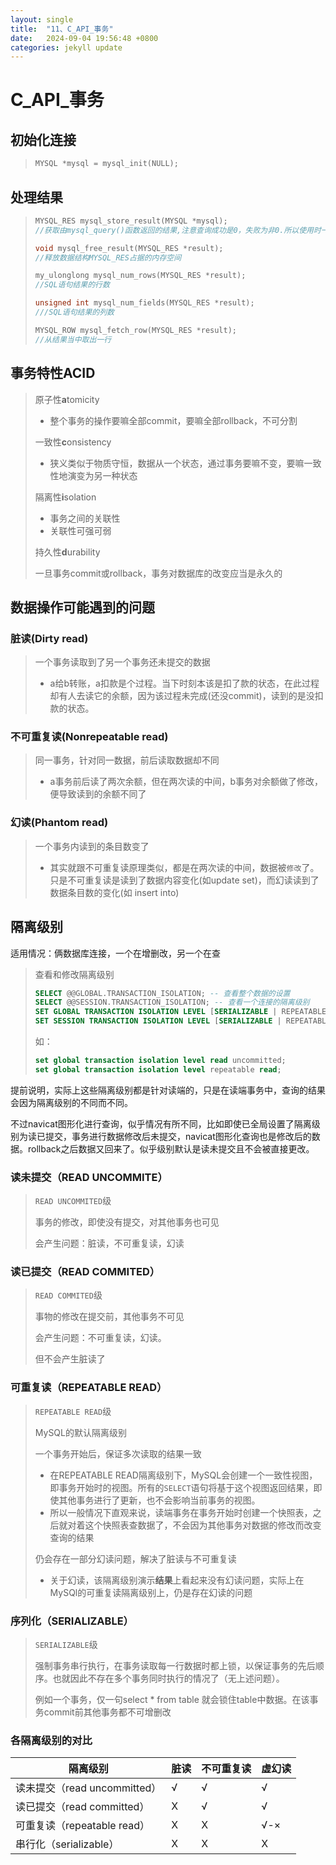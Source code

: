 ```yaml
---
layout: single
title:  "11、C_API_事务"
date:   2024-09-04 19:56:48 +0800
categories: jekyll update
---
```

# C_API_事务

## 初始化连接 

> ```c
> MYSQL *mysql = mysql_init(NULL);
> ```

## 处理结果

> ```c
> MYSQL_RES mysql_store_result(MYSQL *mysql);
> //获取由mysql_query()函数返回的结果,注意查询成功是0，失败为非0.所以使用时一般if(。。。){}
> 
> void mysql_free_result(MYSQL_RES *result);
> //释放数据结构MYSQL_RES占据的内存空间
> 
> my_ulonglong mysql_num_rows(MYSQL_RES *result);
> //SQL语句结果的行数
> 
> unsigned int mysql_num_fields(MYSQL_RES *result);
> ///SQL语句结果的列数
> 
> MYSQL_ROW mysql_fetch_row(MYSQL_RES *result);
> //从结果当中取出一行
> ```
>

## 事务特性ACID

> 原子性**a**tomicity
>
> - 整个事务的操作要嘛全部commit，要嘛全部rollback，不可分割
>
> 一致性**c**onsistency
>
> -  狭义类似于物质守恒，数据从一个状态，通过事务要嘛不变，要嘛一致性地演变为另一种状态
>
> 隔离性**i**solation
>
> - 事务之间的关联性
> - 关联性可强可弱
>
> 持久性**d**urability
>
> 一旦事务commit或rollback，事务对数据库的改变应当是永久的

## 数据操作可能遇到的问题

### 脏读(Dirty read)

> 一个事务读取到了另一个事务还未提交的数据
>
> - a给b转账，a扣款是个过程。当下时刻本该是扣了款的状态，在此过程却有人去读它的余额，因为该过程未完成(还没commit)，读到的是没扣款的状态。

### 不可重复读(Nonrepeatable read)

> 同一事务，针对同一数据，前后读取数据却不同
>
> - a事务前后读了两次余额，但在两次读的中间，b事务对余额做了修改，便导致读到的余额不同了

### 幻读(Phantom read)

> 一个事务内读到的条目数变了
>
> - 其实就跟不可重复读原理类似，都是在两次读的中间，数据被`修改`了。只是不可重复读是读到了数据内容变化(如update set)，而幻读读到了数据条目数的变化(如 insert into)

## 隔离级别

适用情况：俩数据库连接，一个在增删改，另一个在查

>  查看和修改隔离级别
>
>  ```sql
>  SELECT @@GLOBAL.TRANSACTION_ISOLATION; -- 查看整个数据的设置
>  SELECT @@SESSION.TRANSACTION_ISOLATION; -- 查看一个连接的隔离级别
>  SET GLOBAL TRANSACTION ISOLATION LEVEL [SERIALIZABLE | REPEATABLE READ| ...];
>  SET SESSION TRANSACTION ISOLATION LEVEL [SERIALIZABLE | REPEATABLE READ| ...];
>  ```
>
>  如：
>  ```sql
>  set global transaction isolation level read uncommitted;
>  set global transaction isolation level repeatable read;
>  ```

提前说明，实际上这些隔离级别都是针对读端的，只是在读端事务中，查询的结果会因为隔离级别的不同而不同。

不过navicat图形化进行查询，似乎情况有所不同，比如即使已全局设置了隔离级别为读已提交，事务进行数据修改后未提交，navicat图形化查询也是修改后的数据。rollback之后数据又回来了。似乎级别默认是读未提交且不会被直接更改。

### 读未提交（READ UNCOMMITE）

> `READ UNCOMMITED`级
>
> 事务的修改，即使没有提交，对其他事务也可见
>
> 会产生问题：脏读，不可重复读，幻读

### 读已提交（READ COMMITED）

>  `READ COMMITED`级
>
>  事物的修改在提交前，其他事务不可见
>
>  会产生问题：不可重复读，幻读。
>
>  但不会产生脏读了

### 可重复读（REPEATABLE READ）

> `REPEATABLE READ`级
>
> MySQL的默认隔离级别
>
> 一个事务开始后，保证多次读取的结果一致
>
> - 在REPEATABLE READ隔离级别下，MySQL会创建一个一致性视图，即事务开始时的视图。所有的`SELECT`语句将基于这个视图返回结果，即使其他事务进行了更新，也不会影响当前事务的视图。
> - 所以一般情况下直观来说，读端事务在事务开始时创建一个快照表，之后就对着这个快照表查数据了，不会因为其他事务对数据的修改而改变查询的结果
>
> 仍会存在一部分幻读问题，解决了脏读与不可重复读
>
> - 关于幻读，该隔离级别演示**结果**上看起来没有幻读问题，实际上在MySQl的可重复读隔离级别上，仍是存在幻读的问题

### 序列化（SERIALIZABLE）

> `SERIALIZABLE`级
>
> 强制事务串行执行，在事务读取每一行数据时都上锁，以保证事务的先后顺序。也就因此不存在多个事务同时执行的情况了（无上述问题）。
>
> 例如一个事务，仅一句select * from table 就会锁住table中数据。在该事务commit前其他事务都不可增删改

### 各隔离级别的对比

| 隔离级别                     | 脏读 | 不可重复读 | 虚幻读 |
| ---------------------------- | ---- | ---------- | ------ |
| 读未提交（read uncommitted） | √    | √          | √      |
| 读已提交（read committed）   | X    | √          | √      |
| 可重复读（repeatable read）  | X    | X          | √-×    |
| 串行化（serializable）       | X    | X          | X      |
